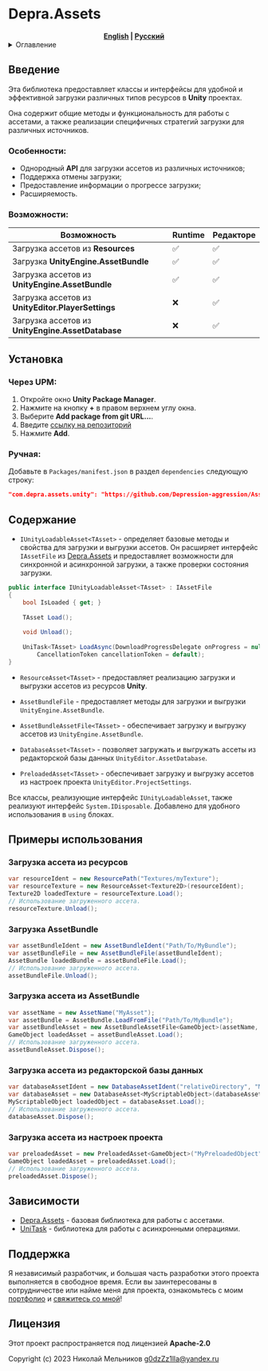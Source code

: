 # Depra.Assets

<div align="center">
    <strong><a href="README.md">English</a> | <a href="README.RU.md">Русский</a></strong>
</div>

<details>
<summary>Оглавление</summary>

- [Введение](#введение)
    - [Особенности](#особенности)
- [Установка](#установка)
- [Интерфейсы](#интерфейсы)
- [Классы](#классы)
- [Примеры использования](#примеры-использования)
- [Поддержка](#поддержка)
- [Лицензия](#лицензия)

</details>

## Введение

Эта библиотека предоставляет классы и интерфейсы для удобной и эффективной загрузки различных типов ресурсов в **Unity**
проектах.

Она содержит общие методы и функциональность для работы с ассетами, а также реализации специфичных стратегий
загрузки для различных источников.

### Особенности:

- Однородный **API** для загрузки ассетов из различных источников;
- Поддержка отмены загрузки;
- Предоставление информации о прогрессе загрузки;
- Расширяемость.

### Возможности:

| Возможность                                        | Runtime | Редакторе |
|----------------------------------------------------|---------|-----------|
| Загрузка ассетов из **Resources**                  | ✅       | ✅         |
| Загрузка **UnityEngine.AssetBundle**               | ✅       | ✅         |
| Загрузка ассетов из **UnityEngine.AssetBundle**    | ✅       | ✅         |
| Загрузка ассетов из **UnityEditor.PlayerSettings** | ❌       | ✅         |
| Загрузка ассетов из **UnityEngine.AssetDatabase**  | ❌       | ✅         |

## Установка

### Через **UPM**:

1. Откройте окно **Unity Package Manager**.
2. Нажмите на кнопку **+** в правом верхнем углу окна.
3. Выберите **Add package from git URL...**.
4. Введите [ссылку на репозиторий](https://github.com/Depression-aggression/Assets.Unity.git)
5. Нажмите **Add**.

### Ручная:

Добавьте в `Packages/manifest.json` в раздел `dependencies` следующую строку:

```json
"com.depra.assets.unity": "https://github.com/Depression-aggression/Assets.Unity.git"
```

## Содержание

- `IUnityLoadableAsset<TAsset>` - определяет базовые методы и свойства для загрузки и выгрузки ассетов.
  Он расширяет интерфейс `IAssetFile` из [Depra.Assets](https://github.com/Depression-aggression/Assets) и
  предоставляет возможности для синхронной и асинхронной загрузки, а также проверки состояния загрузки.

```csharp
public interface IUnityLoadableAsset<TAsset> : IAssetFile
{
    bool IsLoaded { get; }
    
    TAsset Load();
    
    void Unload();
    
    UniTask<TAsset> LoadAsync(DownloadProgressDelegate onProgress = null,
        CancellationToken cancellationToken = default);
}
```

- `ResourceAsset<TAsset>` - предоставляет реализацию загрузки и выгрузки ассетов из ресурсов **Unity**.


- `AssetBundleFile` - предоставляет методы для загрузки и выгрузки `UnityEngine.AssetBundle`.


- `AssetBundleAssetFile<TAsset>` - обеспечивает загрузку и выгрузку ассетов из `UnityEngine.AssetBundle`.


- `DatabaseAsset<TAsset>` - позволяет загружать и выгружать ассеты из редакторской базы
  данных `UnityEditor.AssetDatabase`.


- `PreloadedAsset<TAsset>` - обеспечивает загрузку и выгрузку ассетов из настроек проекта `UnityEditor.ProjectSettings`.

Все классы, реализующие интерфейс `IUnityLoadableAsset`, также реализуют интерфейс `System.IDisposable`.
Добавлено для удобного использования в `using` блоках.

## Примеры использования

### Загрузка ассета из ресурсов

```csharp
var resourceIdent = new ResourcePath("Textures/myTexture");
var resourceTexture = new ResourceAsset<Texture2D>(resourceIdent);
Texture2D loadedTexture = resourceTexture.Load();
// Использование загруженного ассета.
resourceTexture.Unload();
```

### Загрузка AssetBundle

```csharp
var assetBundleIdent = new AssetBundleIdent("Path/To/MyBundle");
var assetBundleFile = new AssetBundleFile(assetBundleIdent);
AssetBundle loadedBundle = assetBundleFile.Load();
// Использование загруженного ассета.
assetBundleFile.Unload();
```

### Загрузка ассета из AssetBundle

```csharp
var assetName = new AssetName("MyAsset");
var assetBundle = AssetBundle.LoadFromFile("Path/To/MyBundle");
var assetBundleAsset = new AssetBundleAssetFile<GameObject>(assetName, assetBundle);
GameObject loadedAsset = assetBundleAsset.Load();
// Использование загруженного ассета.
assetBundleAsset.Dispose();
```

### Загрузка ассета из редакторской базы данных

```csharp
var databaseAssetIdent = new DatabaseAssetIdent("relativeDirectory", "MyDatabaseAsset", ".asset");
var databaseAsset = new DatabaseAsset<MyScriptableObject>(databaseAssetIdent);
MyScriptableObject loadedObject = databaseAsset.Load();
// Использование загруженного ассета.
databaseAsset.Dispose();
```

### Загрузка ассета из настроек проекта

```csharp
var preloadedAsset = new PreloadedAsset<GameObject>("MyPreloadedObject");
GameObject loadedAsset = preloadedAsset.Load();
// Использование загруженного ассета.
preloadedAsset.Dispose();
```

## Зависимости

- [Depra.Assets](https://github.com/Depression-aggression/Assets) - базовая библиотека для работы с ассетами.
- [UniTask](https://github.com/Cysharp/UniTask) - библиотека для работы с асинхронными операциями.

## Поддержка

Я независимый разработчик,
и большая часть разработки этого проекта выполняется в свободное время.
Если вы заинтересованы в сотрудничестве или найме меня для проекта,
ознакомьтесь с моим [портфолио](https://github.com/Depression-aggression)
и [свяжитесь со мной](mailto:g0dzZz1lla@yandex.ru)!

## Лицензия

Этот проект распространяется под лицензией **Apache-2.0**

Copyright (c) 2023 Николай Мельников
[g0dzZz1lla@yandex.ru](mailto:g0dzZz1lla@yandex.ru)